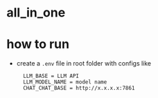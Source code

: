 # all_in_one

# how to run

* create a `.env` file in root folder with configs like
  ```
    LLM_BASE = LLM API
    LLM_MODEL_NAME = model name
    CHAT_CHAT_BASE = http://x.x.x.x:7861
  ```